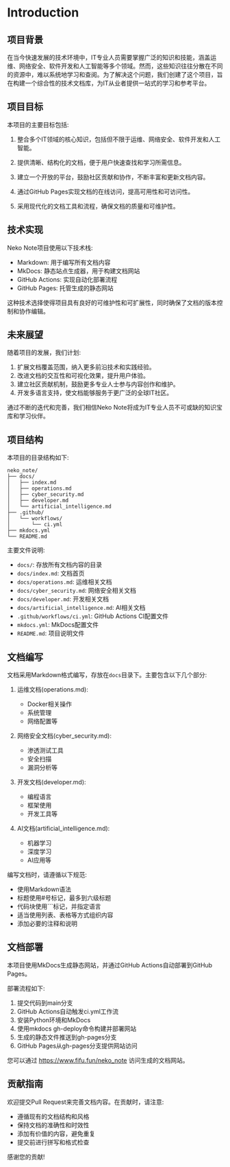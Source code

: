 # Introduction

## 项目背景

在当今快速发展的技术环境中，IT专业人员需要掌握广泛的知识和技能，涵盖运维、网络安全、软件开发和人工智能等多个领域。然而，这些知识往往分散在不同的资源中，难以系统地学习和查阅。为了解决这个问题，我们创建了这个项目，旨在构建一个综合性的技术文档库，为IT从业者提供一站式的学习和参考平台。

## 项目目标

本项目的主要目标包括:

1. 整合多个IT领域的核心知识，包括但不限于运维、网络安全、软件开发和人工智能。

2. 提供清晰、结构化的文档，便于用户快速查找和学习所需信息。

3. 建立一个开放的平台，鼓励社区贡献和协作，不断丰富和更新文档内容。

4. 通过GitHub Pages实现文档的在线访问，提高可用性和可访问性。

5. 采用现代化的文档工具和流程，确保文档的质量和可维护性。

## 技术实现

Neko Note项目使用以下技术栈:

- Markdown: 用于编写所有文档内容
- MkDocs: 静态站点生成器，用于构建文档网站
- GitHub Actions: 实现自动化部署流程
- GitHub Pages: 托管生成的静态网站

这种技术选择使得项目具有良好的可维护性和可扩展性，同时确保了文档的版本控制和协作编辑。

## 未来展望

随着项目的发展，我们计划:

1. 扩展文档覆盖范围，纳入更多前沿技术和实践经验。
2. 改进文档的交互性和可视化效果，提升用户体验。
3. 建立社区贡献机制，鼓励更多专业人士参与内容创作和维护。
4. 开发多语言支持，使文档能够服务于更广泛的全球IT社区。

通过不断的迭代和完善，我们相信Neko Note将成为IT专业人员不可或缺的知识宝库和学习伙伴。

## 项目结构

本项目的目录结构如下:

```text
neko_note/
├── docs/
│   ├── index.md
│   ├── operations.md  
│   ├── cyber_security.md
│   ├── developer.md
│   └── artificial_intelligence.md
├── .github/
│   └── workflows/
│       └── ci.yml
├── mkdocs.yml
└── README.md
```

主要文件说明:

- `docs/`: 存放所有文档内容的目录
- `docs/index.md`: 文档首页
- `docs/operations.md`: 运维相关文档  
- `docs/cyber_security.md`: 网络安全相关文档
- `docs/developer.md`: 开发相关文档
- `docs/artificial_intelligence.md`: AI相关文档
- `.github/workflows/ci.yml`: GitHub Actions CI配置文件
- `mkdocs.yml`: MkDocs配置文件
- `README.md`: 项目说明文件

## 文档编写

文档采用Markdown格式编写，存放在`docs`目录下。主要包含以下几个部分:

1. 运维文档(operations.md):
   - Docker相关操作
   - 系统管理
   - 网络配置等

2. 网络安全文档(cyber_security.md):  
   - 渗透测试工具
   - 安全扫描
   - 漏洞分析等

3. 开发文档(developer.md):
   - 编程语言
   - 框架使用  
   - 开发工具等

4. AI文档(artificial_intelligence.md):
   - 机器学习
   - 深度学习
   - AI应用等

编写文档时，请遵循以下规范:

- 使用Markdown语法
- 标题使用#号标记，最多到六级标题
- 代码块使用```标记，并指定语言
- 适当使用列表、表格等方式组织内容
- 添加必要的注释和说明

## 文档部署

本项目使用MkDocs生成静态网站，并通过GitHub Actions自动部署到GitHub Pages。

部署流程如下:

1. 提交代码到main分支
2. GitHub Actions自动触发ci.yml工作流
3. 安装Python环境和MkDocs
4. 使用mkdocs gh-deploy命令构建并部署网站
5. 生成的静态文件推送到gh-pages分支
6. GitHub Pages从gh-pages分支提供网站访问

您可以通过 <https://www.fifu.fun/neko_note> 访问生成的文档网站。

## 贡献指南

欢迎提交Pull Request来完善文档内容。在贡献时，请注意:

- 遵循现有的文档结构和风格
- 保持文档的准确性和时效性
- 添加有价值的内容，避免重复
- 提交前进行拼写和格式检查

感谢您的贡献!
